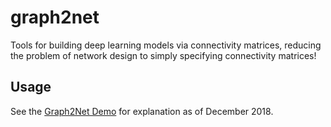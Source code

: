 # graph2net

Tools for building deep learning models via connectivity matrices, reducing the problem of network design to simply specifying connectivity matrices!

## Usage
See the [Graph2Net Demo](https://drive.google.com/file/d/1LVV0tDe8VvJ9be7VC-JsOlFObi5n-Bpl/view?usp=sharing) for explanation as of December 2018.
